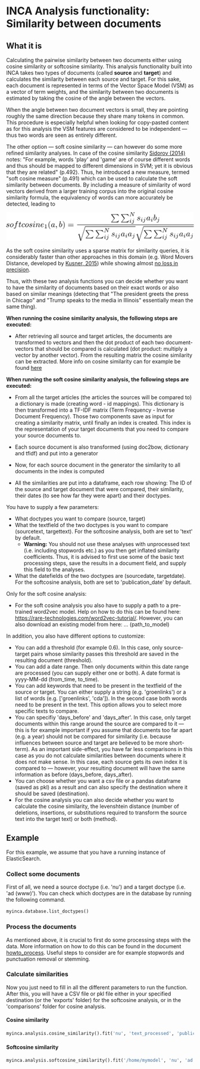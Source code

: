 # INCA Analysis functionality: Similarity between documents

## What it is

Calculating the pairwise similarity between two documents either using cosine similarity or softcosine similarity.
This analysis functionality built into INCA takes two types of documents (called **source** and **target**) and calculates the similarity between each source and target. For this sake, each document is represented in terms of the Vector Space Model (VSM) as a vector of term weights, and the similarity between two documents is estimated by taking the cosine of the angle between the vectors.

When the angle between two document vectors is small, they are pointing roughly the same direction because they share many tokens in common. This procedure is especially helpful when looking for copy-pasted content as for this analysis the VSM features are considered to be independent &mdash; thus two words are seen as entirely different.

The other option &mdash; soft cosine similarity &mdash; can however do some more refined similarity analyses. In case of the cosine similarity [Sidorov (2014)](http://www.cys.cic.ipn.mx/ojs/index.php/CyS/article/view/2043) notes: "For example, words 'play' and 'game' are of course different words and thus should be mapped to different dimensions in SVM; yet it is obvious that they are related" (p.492). Thus, he introduced a new measure, termed "soft cosine measure" (p.491) which can be used to calculate the soft similarity between documents. By including a measure of similarity of word vectors derived from a larger training corpus into the original cosine similarity formula, the equivalency of words can more accurately be detected, leading to

![alt text](images/softcosine_formula.png "Softcosine Formula")

As the soft cosine similarity uses a sparse matrix for similarity queries, it is considerably faster than other approaches in this domain (e.g. Word Movers Distance, developed by [Kusner, 2015](http://proceedings.mlr.press/v37/kusnerb15.pdf)) while showing almost [no loss in precision](https://github.com/witiko/gensim/blob/softcossim/docs/notebooks/soft\_cosine\_tutorial.ipynb).

Thus, with these two analysis functions you can decide whether you want to have the similarity of documents based on their exact words or also based on similar meanings (detecting that "The president greets the press in Chicago" and "Trump speaks to the media in Illinois" essentially mean the same thing).

**When running the cosine similarity analysis, the following steps are executed:**
- After retrieving all source and target articles, the documents are transformed to vectors and then the dot product of each two document-vectors that should be compared is calculated (dot product: multiply a vector by another vector). From the resulting matrix the cosine similarity can be extracted. More info on cosine similarity can for example be found [here](https://masongallo.github.io/machine/learning,/python/2016/07/29/cosine-similarity.html)

**When running the soft cosine similarity analysis, the following steps are executed:**

- From all the target articles (the articles the sources will be compared to) a dictionary is made (creating word - id mappings). This dictionary is then transformed into a TF-IDF matrix (Term Frequency - Inverse Document Frequency). Those two components save as input for creating a similarity matrix, until finally an index is created. This index is the representation of your target documents that you need to compare your source documents to.

- Each source document is also transformed (using doc2bow, dictionary and tfidf) and put into a generator

- Now, for each source document in the generator the similarity to all documents in the index is computed

- All the similarities are put into a dataframe, each row showing: The ID of the source and target document that were compared, their similarity, their dates (to see how far they were apart) and their doctypes.

You have to supply a few parameters:
- What doctypes you want to compare (source, target)
- What the textfield of the two doctypes is you want to compare (sourcetext, targettext). For the softcosine analysis, both are set to 'text' by default. 
    - **Warning:** You should not use these analyses with unprocessed text (i.e. including stopwords etc.) as you then get inflated similarity coefficients. Thus, it is advised to first use some of the basic text processing steps, save the results in a document field, and supply this field to the analyses.
- What the datefields of the two doctypes are (sourcedate, targetdate). For the softcosine analysis, both are set to 'publication_date' by default.

Only for the soft cosine analysis:
- For the soft cosine analysis you also have to supply a path to a pre-trained word2vec model. Help on how to do this can be found here: https://rare-technologies.com/word2vec-tutorial/. However, you can also download an existing model from here: ... (path_to_model)


In addition, you also have different options to customize:
- You can add a threshold (for example 0.6). In this case, only source-target pairs whose similarity passes this threshold are saved in the resulting document (threshold).
- You can add a date range. Then only documents within this date range are processed (you can supply either one or both). A date format is yyyy-MM-dd (from_time, to_time).
- You can add keywords that need to be present in the textfield of the source or target. You can either supply a string (e.g. 'groenlinks') or a list of words (e.g. ['groenlinks', 'cda']). In the second case both words need to be present in the text. This option allows you to select more specific texts to compare. 
- You can specifiy 'days_before' and 'days_after'. In this case, only target documents within this range around the source are compared to it &mdash; this is for example important if you assume that documents too far apart (e.g. a year) should not be compared for similarity (i.e. because influences between source and target are believed to be more short-term). As an important side-effect, you have far less comparisons in this case as you do not calculate similarities between documents where it does not make sense. In this case, each source gets its own index it is compared to &mdash; however, your resulting document will have the same information as before (days_before, days_after).
- You can choose whether you want a csv file or a pandas dataframe (saved as pkl) as a result and can also specify the destination where it should be saved (destination).
- For the cosine analysis you can also decide whether you want to calculate the cosine similarity, the levenshtein distance (number of deletions, insertions, or substitutions required to transform the source text into the target text) or both (method).


## Example

For this example, we assume that you have a running instance of ElasticSearch.

### Collect some documents

First of all, we need a source doctype (i.e. 'nu') and a target doctype (i.e. 'ad (www)').  You can check which doctypes are in the database by running the following command.

```python
myinca.database.list_doctypes()
```

### Process the documents

As mentioned above, it is crucial to first do some processing steps with the data. More information on how to do this can be found in the document [howto_process](https://github.com/uvacw/inca/blob/similarities/doc/howto_process.md). Useful steps to consider are for example stopwords and punctuation removal or stemming.

### Calculate similarities

Now you just need to fill in all the different parameters to run the function. After this, you will have a CSV file or pkl file either in your specified destination (or the 'exports' folder) for the softcosine analysis, or in the 'comparisons' folder for cosine analysis.

#### Cosine similarity
```python
myinca.analysis.cosine_similarity().fit('nu', 'text_processed', 'publication_date', 'ad (www)', 'text_processed', 'publication_date', days_before = 2, days_after = 2, from_time = '2013-09-01', to_time = '2013-09-02', to_csv = True, threshold = 0.6, method = 'cosine')
```

#### Softcosine similarity
```python
myinca.analysis.softcosine_similarity().fit('/home/mymodel', 'nu', 'ad (www)', days_before = 2, days_after = 2, from_time = '2013-09-01', to_time = '2013-09-02', to_csv = True, threshold = 0.6, destination = '/home/exports/')
```
